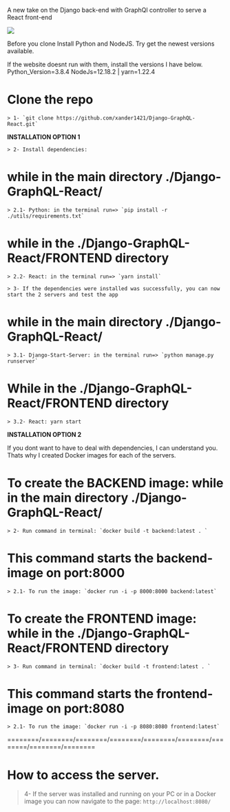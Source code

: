 <bold>A new take on the Django back-end with GraphQl controller to serve a React front-end<bold>


![](./utils/web-page-responsive.gif)

Before you clone Install Python and NodeJS. Try get the newest versions available. 

If the website doesnt run with them, install the versions I have below. 
Python_Version=3.8.4
NodeJs=12.18.2 | yarn=1.22.4

# Clone the repo
    > 1- `git clone https://github.com/xander1421/Django-GraphQL-React.git`

**INSTALLATION OPTION 1**

    > 2- Install dependencies:
# while in the main directory ./Django-GraphQL-React/
    > 2.1- Python: in the terminal run=> `pip install -r ./utils/requirements.txt`

# while in the ./Django-GraphQL-React/FRONTEND directory
    > 2.2- React: in the terminal run=> `yarn install`

    > 3- If the dependencies were installed was successfully, you can now start the 2 servers and test the app
# while in the main directory ./Django-GraphQL-React/
    > 3.1- Django-Start-Server: in the terminal run=> `python manage.py runserver`

# While in the ./Django-GraphQL-React/FRONTEND directory
    > 3.2- React: yarn start


**INSTALLATION OPTION 2**

If you dont want to have to deal with dependencies, I can understand you.
Thats why I created  Docker images for each of the servers.

# To create the BACKEND image: while in the main directory ./Django-GraphQL-React/
    > 2- Run command in terminal: `docker build -t backend:latest . `
# This command starts the backend-image on port:8000
    > 2.1- To run the image: `docker run -i -p 8000:8000 backend:latest`

# To create the FRONTEND image: while in the ./Django-GraphQL-React/FRONTEND directory
    > 3- Run command in terminal: `docker build -t frontend:latest . `
# This command starts the frontend-image on port:8080
    > 2.1- To run the image: `docker run -i -p 8080:8080 frontend:latest`


========/========/========/========/========/========/========/========/========
#  How to access the server.
> 4- If the server was installed and running on your PC or in a Docker image you can
   now navigate to the page: `http://localhost:8080/`




